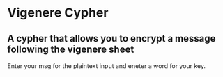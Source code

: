 # Vigenere Cypher
## A cypher that allows you to encrypt a message following the vigenere sheet
Enter your msg for the plaintext input and eneter a word for your key.
